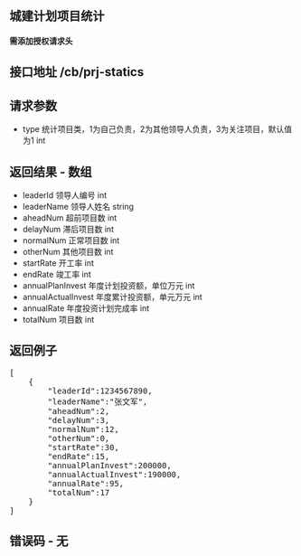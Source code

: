 ## 城建计划项目统计
#### 需添加授权请求头 

## 接口地址 /cb/prj-statics

## 请求参数
* type 统计项目类，1为自己负责，2为其他领导人负责，3为关注项目，默认值为1 int

## 返回结果 - 数组
* leaderId 领导人编号 int
* leaderName 领导人姓名 string
* aheadNum 超前项目数 int
* delayNum 滞后项目数 int
* normalNum 正常项目数 int
* otherNum 其他项目数 int
* startRate 开工率 int
* endRate 竣工率 int
* annualPlanInvest 年度计划投资额，单位万元 int
* annualActualInvest 年度累计投资额，单元万元 int
* annualRate 年度投资计划完成率 int
* totalNum 项目数 int

## 返回例子
<pre>
[
	{
		"leaderId":1234567890,
		"leaderName":"张文军",
		"aheadNum":2,
		"delayNum":3,
		"normalNum":12,
		"otherNum":0,
		"startRate":30,
		"endRate":15,
		"annualPlanInvest":200000,
		"annualActualInvest":190000,
		"annualRate":95,
		"totalNum":17
	}
]
</pre>

## 错误码 - 无
